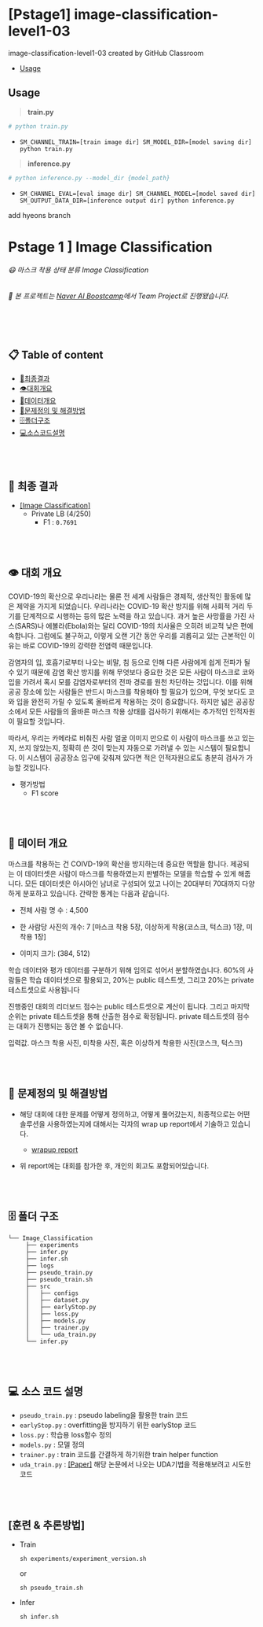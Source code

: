 # [Pstage1] image-classification-level1-03
image-classification-level1-03 created by GitHub Classroom    

* [Usage](#usage)

## Usage

>**train.py**
```bash
# python train.py
```
- `SM_CHANNEL_TRAIN=[train image dir] SM_MODEL_DIR=[model saving dir] python train.py`

>**inference.py**
```bash
# python inference.py --model_dir {model_path}
```
- `SM_CHANNEL_EVAL=[eval image dir] SM_CHANNEL_MODEL=[model saved dir] SM_OUTPUT_DATA_DIR=[inference output dir] python inference.py`

add hyeons branch

# Pstage 1 ] Image Classification
###### 😷 마스크 착용 상태 분류 Image Classification
###### 📌 본 프로젝트는 [_*Naver AI Boostcamp*_](https://www.edwith.org/bcaitech1/)에서 Team Project로 진행됐습니다.

<br></br>
## 📋 Table of content
+ [🏅최종결과](#Result)
+ [👁대회개요](#Overview)
+ [💾데이터개요](#Data)
+ [📝문제정의 및 해결방법](#'Solution')
+ [🗄폴더구조](#Directory)
+ [💻소스코드설명](#Code)


<br></br>
## 🏅 최종 결과 <a name = 'Result'></a>
- [[Image Classification]](http://boostcamp.stages.ai/competitions/1/overview/description)
    - Private LB (4/250)
        - F1 : `0.7691` 


<br></br>
## 👁 대회 개요 <a name = 'Overview'></a>
COVID-19의 확산으로 우리나라는 물론 전 세계 사람들은 경제적, 생산적인 활동에 많은 제약을 가지게 되었습니다. 우리나라는 COVID-19 확산 방지를 위해 사회적 거리 두기를 단계적으로 시행하는 등의 많은 노력을 하고 있습니다. 과거 높은 사망률을 가진 사스(SARS)나 에볼라(Ebola)와는 달리 COVID-19의 치사율은 오히려 비교적 낮은 편에 속합니다. 그럼에도 불구하고, 이렇게 오랜 기간 동안 우리를 괴롭히고 있는 근본적인 이유는 바로 COVID-19의 강력한 전염력 때문입니다.

감염자의 입, 호흡기로부터 나오는 비말, 침 등으로 인해 다른 사람에게 쉽게 전파가 될 수 있기 때문에 감염 확산 방지를 위해 무엇보다 중요한 것은 모든 사람이 마스크로 코와 입을 가려서 혹시 모를 감염자로부터의 전파 경로를 원천 차단하는 것입니다. 이를 위해 공공 장소에 있는 사람들은 반드시 마스크를 착용해야 할 필요가 있으며, 무엇 보다도 코와 입을 완전히 가릴 수 있도록 올바르게 착용하는 것이 중요합니다. 하지만 넓은 공공장소에서 모든 사람들의 올바른 마스크 착용 상태를 검사하기 위해서는 추가적인 인적자원이 필요할 것입니다.

따라서, 우리는 카메라로 비춰진 사람 얼굴 이미지 만으로 이 사람이 마스크를 쓰고 있는지, 쓰지 않았는지, 정확히 쓴 것이 맞는지 자동으로 가려낼 수 있는 시스템이 필요합니다. 이 시스템이 공공장소 입구에 갖춰져 있다면 적은 인적자원으로도 충분히 검사가 가능할 것입니다.

- 평가방법 
    - F1 score

<br></br>
## 💾 데이터 개요 <a name = 'Data'></a>
마스크를 착용하는 건 COIVD-19의 확산을 방지하는데 중요한 역할을 합니다. 제공되는 이 데이터셋은 사람이 마스크를 착용하였는지 판별하는 모델을 학습할 수 있게 해줍니다. 모든 데이터셋은 아시아인 남녀로 구성되어 있고 나이는 20대부터 70대까지 다양하게 분포하고 있습니다. 간략한 통계는 다음과 같습니다.

- 전체 사람 명 수 : 4,500

- 한 사람당 사진의 개수: 7 [마스크 착용 5장, 이상하게 착용(코스크, 턱스크) 1장, 미착용 1장]

- 이미지 크기: (384, 512)

학습 데이터와 평가 데이터를 구분하기 위해 임의로 섞어서 분할하였습니다. 60%의 사람들은 학습 데이터셋으로 활용되고, 20%는 public 테스트셋, 그리고 20%는 private 테스트셋으로 사용됩니다

진행중인 대회의 리더보드 점수는 public 테스트셋으로 계산이 됩니다. 그리고 마지막 순위는 private 테스트셋을 통해 산출한 점수로 확정됩니다. private 테스트셋의 점수는 대회가 진행되는 동안 볼 수 없습니다.

입력값. 마스크 착용 사진, 미착용 사진, 혹은 이상하게 착용한 사진(코스크, 턱스크)


<br></br>
## 📝 문제정의 및 해결방법 <a name = 'Solution'></a>
- 해당 대회에 대한 문제를 어떻게 정의하고, 어떻게 풀어갔는지, 최종적으로는 어떤 솔루션을 사용하였는지에 대해서는 각자의 wrap up report에서 기술하고 있습니다. 
    - [wrapup report](https://maihon.oopy.io/study/boostcamp/p-stage/classification/wrapup-report)    

- 위 report에는 대회를 참가한 후, 개인의 회고도 포함되어있습니다. 


<br></br>
## 🗄 폴더 구조 <a name = 'Directory'></a>
```
└── Image_Classification
     ├── experiments
     ├── infer.py
     ├── infer.sh
     ├── logs
     ├── pseudo_train.py
     ├── pseudo_train.sh
     ├── src
     │   ├── configs
     │   ├── dataset.py
     │   ├── earlyStop.py
     │   ├── loss.py
     │   ├── models.py
     │   ├── trainer.py
     │   └── uda_train.py
     └── infer.py
```

<br></br>
## 💻 소스 코드 설명 <a name = 'Code'></a>
- `pseudo_train.py` : pseudo labeling을 활용한 train 코드
- `earlyStop.py` : overfitting을 방지하기 위한 earlyStop 코드
- `loss.py` : 학습용 loss함수 정의
- `models.py` : 모델 정의
- `trainer.py` : train 코드를 간결하게 하기위한 train helper function
- `uda_train.py` : [[Paper]](https://arxiv.org/abs/1904.12848) 해당 논문에서 나오는 UDA기법을 적용해보려고 시도한 코드



<br></br>
## [훈련 & 추론방법]
- Train
    ```
    sh experiments/experiment_version.sh
    ```
    or 
    ```
    sh pseudo_train.sh
    ```

- Infer
    ```
    sh infer.sh
    ```
<br></br>
